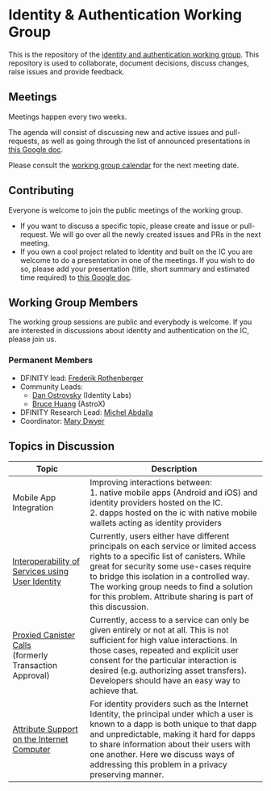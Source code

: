 # Identity & Authentication Working Group

This is the repository of the [identity and authentication working group](https://wiki.internetcomputer.org/wiki/Identity_%26_Authentication). This repository is used to collaborate, document decisions, discuss changes, raise issues and provide feedback.

## Meetings

Meetings happen every two weeks.

The agenda will consist of discussing new and active issues and pull-requests, as well as going through the list of announced presentations in [this Google doc](https://docs.google.com/document/d/1wSVgXE23LYB4YACm9w2DY92PF5e587I0F5n1fTCWXOE/edit#heading=h.1gqbu1vngt6i).

Please consult the [working group calendar](https://calendar.google.com/calendar/u/0/embed?src=c_ck0gr79bkgcooicn1p87mo1ero@group.calendar.google.com&ctz=Europe/Zurich) for the next meeting date.

## Contributing

Everyone is welcome to join the public meetings of the working group.
* If you want to discuss a specific topic, please create and issue or pull-request. We will go over all the newly created issues and PRs in the next meeting.
* If you own a cool project related to Identity and built on the IC you are welcome to do a presentation in one of the meetings. If you wish to do so, please add your presentation (title, short summary and estimated time required) to [this Google doc](https://docs.google.com/document/d/1wSVgXE23LYB4YACm9w2DY92PF5e587I0F5n1fTCWXOE/edit#heading=h.1gqbu1vngt6i).  

## Working Group Members

The working group sessions are public and everybody is welcome. If you are interested in discussions about identity and authentication on the IC, please join us.

### Permanent Members
* DFINITY lead: [Frederik Rothenberger](https://github.com/frederikrothenberger)
* Community Leads:
  *  [Dan Ostrovsky](https://github.com/dostro) (Identity Labs)
  * [Bruce Huang](https://github.com/brutoshi) (AstroX)
* DFINITY Research Lead: [Michel Abdalla](https://github.com/michelabdalla-dfinity)
* Coordinator: [Mary Dwyer](https://github.com/marydwyer)

## Topics in Discussion
| Topic                                                                                         | Description                                                                                                                                                                                                                                                                                                                          |
|-----------------------------------------------------------------------------------------------|--------------------------------------------------------------------------------------------------------------------------------------------------------------------------------------------------------------------------------------------------------------------------------------------------------------------------------------|
| Mobile App Integration                                                                        | Improving interactions between:<br/>1. native mobile apps (Android and iOS) and identity providers hosted on the IC.<br/>2. dapps hosted on the ic with native mobile wallets acting as identity providers                                                                                                                           |
| [Interoperability of Services using User Identity](topics/interoperability.md)                | Currently, users either have different principals on each service or limited access rights to a specific list of canisters. While great for security some use-cases require to bridge this isolation in a controlled way. The working group needs to find a solution for this problem. Attribute sharing is part of this discussion. |
| [Proxied Canister Calls](topics/proxied_canister_calls.md)<br>(formerly Transaction Approval) | Currently, access to a service can only be given entirely or not at all. This is not sufficient for high value interactions. In those cases, repeated and explicit user consent for the particular interaction is desired (e.g. authorizing asset transfers). Developers should have an easy way to achieve that.                    |
| [Attribute Support on the Internet Computer](topics/attribute-sharing.md)                     | For identity providers such as the Internet Identity, the principal under which a user is known to a dapp is both unique to that dapp and unpredictable, making it hard for dapps to share information about their users with one another. Here we discuss ways of addressing this problem in a privacy preserving manner.           |

